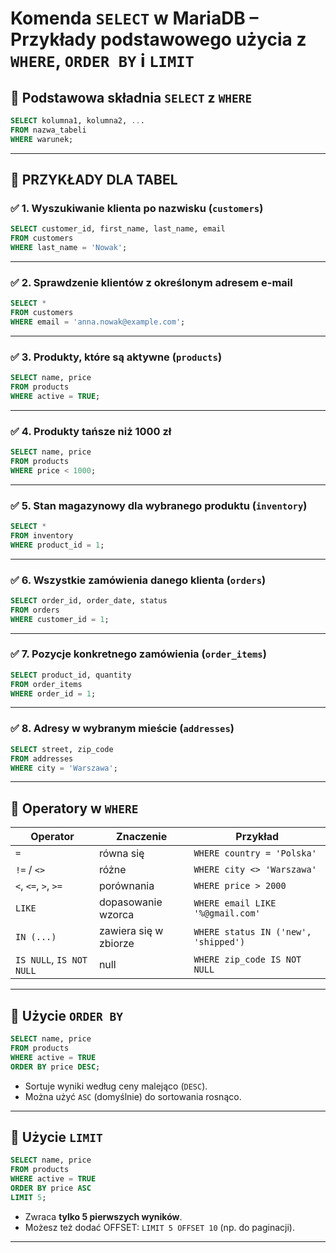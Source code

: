 # Komenda `SELECT` w MariaDB – Przykłady podstawowego użycia z `WHERE`, `ORDER BY` i `LIMIT`

## 🔹 Podstawowa składnia `SELECT` z `WHERE`

```sql
SELECT kolumna1, kolumna2, ...
FROM nazwa_tabeli
WHERE warunek;
```

---

## 🔸 PRZYKŁADY DLA TABEL

### ✅ 1. Wyszukiwanie klienta po nazwisku (`customers`)

```sql
SELECT customer_id, first_name, last_name, email
FROM customers
WHERE last_name = 'Nowak';
```

---

### ✅ 2. Sprawdzenie klientów z określonym adresem e-mail

```sql
SELECT *
FROM customers
WHERE email = 'anna.nowak@example.com';
```

---

### ✅ 3. Produkty, które są aktywne (`products`)

```sql
SELECT name, price
FROM products
WHERE active = TRUE;
```

---

### ✅ 4. Produkty tańsze niż 1000 zł

```sql
SELECT name, price
FROM products
WHERE price < 1000;
```

---

### ✅ 5. Stan magazynowy dla wybranego produktu (`inventory`)

```sql
SELECT *
FROM inventory
WHERE product_id = 1;
```

---

### ✅ 6. Wszystkie zamówienia danego klienta (`orders`)

```sql
SELECT order_id, order_date, status
FROM orders
WHERE customer_id = 1;
```

---

### ✅ 7. Pozycje konkretnego zamówienia (`order_items`)

```sql
SELECT product_id, quantity
FROM order_items
WHERE order_id = 1;
```

---

### ✅ 8. Adresy w wybranym mieście (`addresses`)

```sql
SELECT street, zip_code
FROM addresses
WHERE city = 'Warszawa';
```

---

## 🔹 Operatory w `WHERE`

| Operator | Znaczenie                | Przykład                          |
|----------|--------------------------|-----------------------------------|
| `=`      | równa się                | `WHERE country = 'Polska'`        |
| `!=` / `<>` | różne                  | `WHERE city <> 'Warszawa'`        |
| `<`, `<=`, `>`, `>=` | porównania    | `WHERE price > 2000`              |
| `LIKE`   | dopasowanie wzorca       | `WHERE email LIKE '%@gmail.com'` |
| `IN (...)` | zawiera się w zbiorze  | `WHERE status IN ('new', 'shipped')` |
| `IS NULL`, `IS NOT NULL` | null     | `WHERE zip_code IS NOT NULL`      |

---

## 🔹 Użycie `ORDER BY`

```sql
SELECT name, price
FROM products
WHERE active = TRUE
ORDER BY price DESC;
```
- Sortuje wyniki według ceny malejąco (`DESC`).
- Można użyć `ASC` (domyślnie) do sortowania rosnąco.

---

## 🔹 Użycie `LIMIT`

```sql
SELECT name, price
FROM products
WHERE active = TRUE
ORDER BY price ASC
LIMIT 5;
```

- Zwraca **tylko 5 pierwszych wyników**.
- Możesz też dodać OFFSET: `LIMIT 5 OFFSET 10` (np. do paginacji).

---

